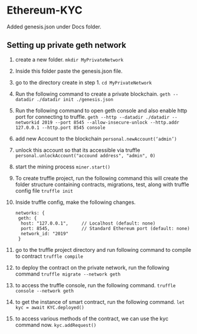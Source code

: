 # Ethereum-KYC

Added genesis.json under Docs folder.

## Setting up private geth network ##
1. create a new folder.
  `mkdir MyPrivateNetwork`
2. Inside this folder paste the genesis.json file.
3. go to the directory create in step 1. 
  `cd MyPrivateNetwork`
4. Run the following command to create a private blockchain.
  `geth --datadir ./datadir init ./genesis.json`
5. Run the following command to open geth console and also enable http port for connecting to truffle. 
  `geth --http --datadir ./datadir --networkid 2019 --port 8545 --allow-insecure-unlock --http.addr 127.0.0.1 --http.port 8545 console`
6. add new Account to the blockchain
    `personal.newAccount(‘admin’)`
7. unlock this account so that its accessible via truffle 
    `personal.unlockAccount("accound address", "admin", 0)`
8. start the mining process
     `miner.start()`

9. To create truffle project, run the following command
    this will create the folder structure containing contracts, migrations, test, along with truffle config file
  `truffle init`
10. Inside truffle config, make the following changes. 
    ```
    networks: {
     geth: {
      host: "127.0.0.1",     // Localhost (default: none)
      port: 8545,            // Standard Ethereum port (default: none)
      network_id: "2019"
     } 
    ```

11. go to the truffle project directory and run following command to compile to contract
     `truffle compile`
12. to deploy the contract on the private network, run the following command
    `truffle migrate --network geth`
13. to access the truffle console, run the following command. 
    `truffle console --network geth`
14. to get the instance of smart contract, run the following command.
    `let kyc = await KYC.deployed()`
15. to access various methods of the contract, we can use the kyc command now. 
    `kyc.addRequest()`
    
 
  
